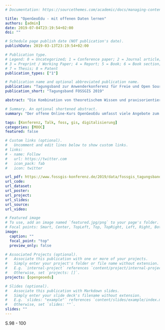 ```yaml
---
# Documentation: https://sourcethemes.com/academic/docs/managing-content/

title: "OpenGeoEdu - mit offenen Daten lernen"
authors: [admin]
date: 2019-07-04T23:19:54+02:00
doi: ""

# Schedule page publish date (NOT publication's date).
publishDate: 2019-03-13T23:19:54+02:00

# Publication type.
# Legend: 0 = Uncategorized; 1 = Conference paper; 2 = Journal article;
# 3 = Preprint / Working Paper; 4 = Report; 5 = Book; 6 = Book section;
# 7 = Thesis; 8 = Patent
publication_types: ["1"]

# Publication name and optional abbreviated publication name.
publication: "Tagungsband zur Anwenderkonferenz für Freie und Open Source Software für Geoinformationssysteme"
publication_short: "Tagungsband FOSSGIS 2019"

abstract: "Die Kombination von theoretischem Wissen und praxisorientierter Ausbildung ist der Schlüssel für angehende Fachleute und Nachwuchswissenschaftler. Offene Daten und Technologien bieten vielfältige Möglichkeiten im Rahmen des offenen Wissenschaftszeitalters. Um dieses enorme Potenzial sichtbar und erlebbar zu machen entwickelt OpenGeoEdu eine offene eLearning-Plattform, die sich speziell auf den raumbezogenen Bereich konzentriert. In der aktuellen Entwicklungsphase kommen die Projektpartner sowohl aus Bildungs-, Bundes- und auch aus angewandten Forschungseinrichtungen. Jeder Partner bringt sein thematisches Expertenwissen ein, so wollen wir einerseits die praxisorientierte Berufsvorbereitung und Weiterbildung als auch die Nutzung von offenen Geodaten in Lehre und Forschung unterstützen und fördern"

# Summary. An optional shortened abstract.
summary: "Der offene Online-Kurs OpenGeoEdu umfasst viele Angebote zum Kennenlernen und Anwenden rund um offene Daten und offene Software."

tags: [Konferenz, Talk, foss, gis, digitalisierung]
categories: [MOOC]
featured: false

# Custom links (optional).
#   Uncomment and edit lines below to show custom links.
# links:
# - name: Follow
#   url: https://twitter.com
#   icon_pack: fab
#   icon: twitter

url_pdf: https://www.fossgis-konferenz.de/2019/data/fossgis_tagungsband_2019.pdf
url_code:
url_dataset:
url_poster:
url_project:
url_slides:
url_source:
url_video:

# Featured image
# To use, add an image named `featured.jpg/png` to your page's folder. 
# Focal points: Smart, Center, TopLeft, Top, TopRight, Left, Right, BottomLeft, Bottom, BottomRight.
image:
  caption: ""
  focal_point: "top"
  preview_only: false

# Associated Projects (optional).
#   Associate this publication with one or more of your projects.
#   Simply enter your project's folder or file name without extension.
#   E.g. `internal-project` references `content/project/internal-project/index.md`.
#   Otherwise, set `projects: []`.
projects: [opengeoedu]

# Slides (optional).
#   Associate this publication with Markdown slides.
#   Simply enter your slide deck's filename without extension.
#   E.g. `slides: "example"` references `content/slides/example/index.md`.
#   Otherwise, set `slides: ""`.
slides: ""
---
```

S.98 - 100